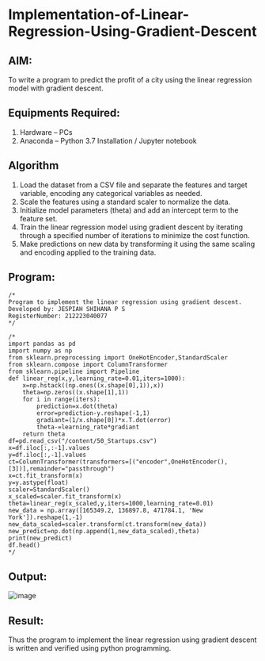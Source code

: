 # Implementation-of-Linear-Regression-Using-Gradient-Descent

## AIM:
To write a program to predict the profit of a city using the linear regression model with gradient descent.

## Equipments Required:
1. Hardware – PCs
2. Anaconda – Python 3.7 Installation / Jupyter notebook

## Algorithm
1. Load the dataset from a CSV file and separate the features and target variable, encoding any categorical variables as needed.
2. Scale the features using a standard scaler to normalize the data.
3. Initialize model parameters (theta) and add an intercept term to the feature set.
4. Train the linear regression model using gradient descent by iterating through a specified number of iterations to minimize the cost function.
5. Make predictions on new data by transforming it using the same scaling and encoding applied to the training data.
 

## Program:
```
/*
Program to implement the linear regression using gradient descent.
Developed by: JESPIAH SHIHANA P S
RegisterNumber: 212223040077
*/
```  
```
/*
import pandas as pd
import numpy as np
from sklearn.preprocessing import OneHotEncoder,StandardScaler
from sklearn.compose import ColumnTransformer
from sklearn.pipeline import Pipeline
def linear_reg(x,y,learning_rate=0.01,iters=1000):
    x=np.hstack((np.ones((x.shape[0],1)),x))
    theta=np.zeros((x.shape[1],1))
    for i in range(iters):
        prediction=x.dot(theta)
        error=prediction-y.reshape(-1,1)
        gradiant=(1/x.shape[0])*x.T.dot(error)
        theta-=learning_rate*gradiant
    return theta
df=pd.read_csv("/content/50_Startups.csv")
x=df.iloc[:,:-1].values
y=df.iloc[:,-1].values
ct=ColumnTransformer(transformers=[("encoder",OneHotEncoder(),[3])],remainder="passthrough")
x=ct.fit_transform(x)
y=y.astype(float)
scaler=StandardScaler()
x_scaled=scaler.fit_transform(x)
theta=linear_reg(x_scaled,y,iters=1000,learning_rate=0.01)
new_data = np.array([165349.2, 136897.8, 471784.1, 'New York']).reshape(1,-1)
new_data_scaled=scaler.transform(ct.transform(new_data))
new_predict=np.dot(np.append(1,new_data_scaled),theta)
print(new_predict)
df.head()
*/
```

## Output:

![image](https://github.com/user-attachments/assets/6fa8684b-ed27-4824-afd8-b0b44d49e1ef)

## Result:
Thus the program to implement the linear regression using gradient descent is written and verified using python programming.
